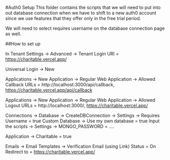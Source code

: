 #Auth0 Setup
This folder contains the scripts that we will need to put into out database connection when we have to shift to a new auth0 account since we use features that they offer only in the free trial period. 

We will need to select requires username on the database connection page as well. 

##How to set up

In Tenant Settings -> Advanced -> Tenant Login URI = https://charitable.vercel.app/

Universal Login -> New

Applications -> New Application -> Regular Web Application -> Allowed Callback URLs = http://localhost:3000/api/callback, https://charitable.vercel.app/api/callback

Applications -> New Application -> Regular Web Application -> Allowed Logout URLs = http://localhost:3000/, https://charitable.vercel.app/

Connections -> Database -> CreateDBConnection -> 
Settings -> Requires Username = true
Custom Database -> Use my own database = true 
Input the scripts
-> Settings -> MONGO_PASSWORD = ....

Application -> Charitable = true

Emails -> Email Templates -> Verification Email (using Link) 
Status = On 
Redirect to = https://charitable.vercel.app/

